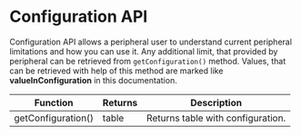 # Configuration API

Configuration API allows a peripheral user to understand current peripheral limitations and how you can use it. Any additional limit, that provided by peripheral can be retrieved from `getConfiguration()` method. Values, that can be retrieved with help of this method are marked like **valueInConfiguration** in this documentation.

| Function           | Returns | Description                                                                                                                             |
|--------------------|---------|-----------------------------------------------------------------------------------------------------------------------------------------|
| getConfiguration() | table   | Returns table with configuration.  |
